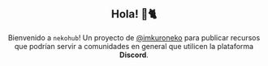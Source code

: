 <h2 align="center"> Hola! 👋🐈 </h2>

<p align="center">
Bienvenido a <code>nekohub</code>! Un proyecto de <a href="https://github.com/imkuroneko">@imkuroneko</a> para publicar recursos que podrían servir a comunidades en general que utilicen la plataforma <b>Discord</b>.
</p>
